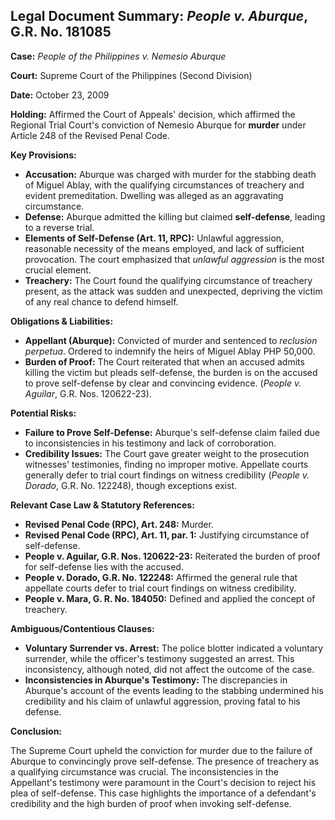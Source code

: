## Legal Document Summary: *People v. Aburque*, G.R. No. 181085

**Case:** *People of the Philippines v. Nemesio Aburque*

**Court:** Supreme Court of the Philippines (Second Division)

**Date:** October 23, 2009

**Holding:** Affirmed the Court of Appeals' decision, which affirmed the Regional Trial Court's conviction of Nemesio Aburque for **murder** under Article 248 of the Revised Penal Code.

**Key Provisions:**

*   **Accusation:** Aburque was charged with murder for the stabbing death of Miguel Ablay, with the qualifying circumstances of treachery and evident premeditation. Dwelling was alleged as an aggravating circumstance.
*   **Defense:** Aburque admitted the killing but claimed **self-defense**, leading to a reverse trial.
*   **Elements of Self-Defense (Art. 11, RPC):** Unlawful aggression, reasonable necessity of the means employed, and lack of sufficient provocation. The court emphasized that *unlawful aggression* is the most crucial element.
*   **Treachery:** The Court found the qualifying circumstance of treachery present, as the attack was sudden and unexpected, depriving the victim of any real chance to defend himself.

**Obligations & Liabilities:**

*   **Appellant (Aburque):** Convicted of murder and sentenced to *reclusion perpetua*. Ordered to indemnify the heirs of Miguel Ablay PHP 50,000.
*   **Burden of Proof:** The Court reiterated that when an accused admits killing the victim but pleads self-defense, the burden is on the accused to prove self-defense by clear and convincing evidence. (*People v. Aguilar*, G.R. Nos. 120622-23).

**Potential Risks:**

*   **Failure to Prove Self-Defense:** Aburque's self-defense claim failed due to inconsistencies in his testimony and lack of corroboration.
*   **Credibility Issues:** The Court gave greater weight to the prosecution witnesses' testimonies, finding no improper motive. Appellate courts generally defer to trial court findings on witness credibility (*People v. Dorado*, G.R. No. 122248), though exceptions exist.

**Relevant Case Law & Statutory References:**

*   **Revised Penal Code (RPC), Art. 248:** Murder.
*   **Revised Penal Code (RPC), Art. 11, par. 1:** Justifying circumstance of self-defense.
*   **People v. Aguilar, G.R. Nos. 120622-23:** Reiterated the burden of proof for self-defense lies with the accused.
*   **People v. Dorado, G.R. No. 122248:** Affirmed the general rule that appellate courts defer to trial court findings on witness credibility.
*   **People v. Mara, G. R. No. 184050:** Defined and applied the concept of treachery.

**Ambiguous/Contentious Clauses:**

*   **Voluntary Surrender vs. Arrest:**  The police blotter indicated a voluntary surrender, while the officer's testimony suggested an arrest. This inconsistency, although noted, did not affect the outcome of the case.
*   **Inconsistencies in Aburque's Testimony:** The discrepancies in Aburque's account of the events leading to the stabbing undermined his credibility and his claim of unlawful aggression, proving fatal to his defense.

**Conclusion:**

The Supreme Court upheld the conviction for murder due to the failure of Aburque to convincingly prove self-defense. The presence of treachery as a qualifying circumstance was crucial. The inconsistencies in the Appellant's testimony were paramount in the Court's decision to reject his plea of self-defense. This case highlights the importance of a defendant's credibility and the high burden of proof when invoking self-defense.

